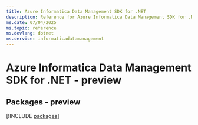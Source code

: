 ```yaml
---
title: Azure Informatica Data Management SDK for .NET
description: Reference for Azure Informatica Data Management SDK for .NET
ms.date: 07/04/2025
ms.topic: reference
ms.devlang: dotnet
ms.service: informaticadatamanagement
---
```

# Azure Informatica Data Management SDK for .NET - preview
## Packages - preview
[!INCLUDE [packages](informatica-data-management-index.md)]